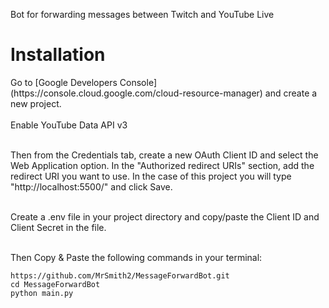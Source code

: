 Bot for forwarding messages between Twitch and YouTube Live
<h1> Installation </h1>
Go to [Google Developers Console](https://console.cloud.google.com/cloud-resource-manager) and create a new project. <br> <br>
Enable YouTube Data API v3 <br> <br>

Then from the Credentials tab, create a new OAuth Client ID and select the Web Application option. In the "Authorized redirect URIs" section, add the redirect URI you want to use. In the case of this project you will type "http://localhost:5500/" and click Save. <br> <br>

Create a .env file in your project directory and copy/paste the Client ID and Client Secret in the file. <br> <br>

Then Copy & Paste the following commands in your terminal: <br>

```
https://github.com/MrSmith2/MessageForwardBot.git
cd MessageForwardBot
python main.py
```
